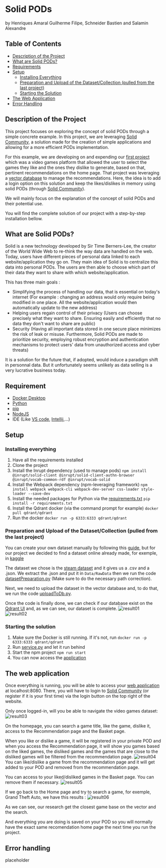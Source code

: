 # Solid PODs
by Henriques Amaral Guilherme Filipe, Schneider Bastien and Salamin Alexandre

## Table of Contents
* [Description of the Project](#description-of-the-project)
* [What are Solid PODs?](#what-are-solid-pods)
* [Requirements](#requirement)
* [Setup](#setup)
  * [Installing Everything](#installing-everything)
  * [Preparation and Upload of the Dataset/Collection (pulled from the last project)](#preparation-and-upload-of-the-datasetcollection-pulled-from-the-last-project)
  * [Starting the Solution](#starting-the-solution)
* [The Web Application](#the-web-application)
* [Error Handling](#error-handling)

## Description of the Project
This project focuses on exploring the concept of solid PODs through a simple concrete example. In this project, we are leveraging [Solid Community](https://solidcommunity.net/), a solution made for the creation of simple applications and allowing for a more efficient PODs implementation.

For this example, we are developing on and expending our [first project](https://gitlab.com/Hypnot/vector-database) which was a video games platform that allowed the user to select the games they like and the ones they dislike to generate, based on that, pertinent recommendations on the home page. That project was leveraging a [vector database](documents/vector.md) to manage the recommendations. Here, the idea is to add a login option on this solution and keep the likes/dislikes in memory using solid PODs (through [Solid Community](https://solidcommunity.net/)).

We will mainly focus on the explanation of the concept of solid PODs and their potential use.

You will find the complete solution of our project with a step-by-step installation bellow.

## What are Solid PODs?
Solid is a new technology developed by Sir Time Berners-Lee, the creator of the World Wide Web to re-think the way data are handled on the web. Today, users have different pieces of personal data linked to each website/application they go on. They main idea of Solid is to centralize this data into personal PODs. The users are then able to choose which part of their data they want to share with which website/application.

This has three main goals :
- Simplifying the process of handling our data, that is essential on today's internet (For example : changing an address would only require being modified in one place. All the website/application would then automatically update to the new address)
- Helping users regain control of their privacy (Users can choose precisely what they want to share. Ensuring easily and efficiently that no data they don't want to share are public)
- Security (Having all important data stored in one secure place minimizes the risk of leak or misuse. Furthermore, Solid PODs are made to prioritize security, employing robust encryption and authentication mechanisms to protect users' data from unauthorized access and cyber threats)

It is a solution for the future that, if adopted, would induce a paradigm shift in personnal data. But it unfortunately seems unlikely as data selling is a very lucrative business today.

## Requirement
- [Docker Desktop](https://www.docker.com/products/docker-desktop/)
- [Python](https://www.python.org/downloads/)
- [pip](https://www.geeksforgeeks.org/how-to-install-pip-on-windows/)
- [NodeJS](https://nodejs.org/en/download)
- IDE (Like [VS code](https://code.visualstudio.com/download), [Intellij](https://www.jetbrains.com/idea/download/section=windows),...)

## Setup
### Installing everything
1. Have all the requirements installed
2. Clone the project
3. Install the Inrupt dependency (used to manage pods)
```npm install @inrupt/solid-client @inrupt/solid-client-authn-browser @inrupt/vocab-common-rdf @inrupt/vocab-solid```
4. Install the Webpack dependency (npm-leveraging framework)
```npm install webpack webpack-cli webpack-dev-server css-loader style-loader --save-dev```
5. Install the needed packages for Python via the [requirements.txt](requirements.txt)
```pip install -r requirements.txt```
6. Install the Qdrant docker (via the command prompt for example)
```docker pull qdrant/qdrant```
7. Run the docker
```docker run -p 6333:6333 qdrant/qdrant```

### Preparation and Upload of the Dataset/Collection (pulled from the last project)
You can create your own dataset manually by following this [guide](https://qdrant.tech/documentation/quick-start/#create-a-collection), but for our project we decided to find a dataset online already made, for exemple, in [kaggle](https://www.kaggle.com/datasets)

The dataset we chose is the [steam dataset](https://www.kaggle.com/datasets/deepann/80000-steam-games-dataset?resource=download) and it gives us a .csv and a .json. We extract the .json and put it in ``Data/RawData`` then we run the code [datasetPreparation.py](dist/Code/datasetPreparation.py) (Make sure to do the necessary path correction).

Next, we need to upload the dataset in the vector database and, to do that, we run the code [uploadToDb.py](dist/Code/uploadToDb.py).

Once the code is finally done, we can check if our database exist on the [Qdrant UI](http://localhost:6333/dashboard#/collections) and, as we can see, our dataset is complete.
![result01](documents/Images/result01.png) ![result02](documents/Images/result02.png)

### Starting the solution
1. Make sure the Docker is still running. If it's not, run
```docker run -p 6333:6333 qdrant/qdrant```
2. Run [service.py](Code/service.py) and let it run behind
3. Start the npm project
```npm run start```
4. You can now access the [application](http://localhost:8080/)

## The web application
Once everything is running, you will be able to access your [web application](http://localhost:8080/) at localhost:8080. There, you will have to login to [Solid Community](https://solidcommunity.net/) (or register if it is your first time) via the login button on the top right of the website.

Only once logged-in, will you be able to navigate the video games dataset:
![result03](documents/Images/result03.png)

On the homepage, you can search a game title, like the game, dislike it, access to the Recommendation page and the Basket page.

When you like or dislike a game, it will be registered in your private POD and when you access the Recommendation page, it will show you games based on the liked games, the disliked games and the games that are close to the disliked games will be filtered from the recommendation page. ![result04](documents/Images/result04.png)
You can like/dislike a game from the recommendation page and it will get added to your POD and removed from the recommendation page.

You can access to your liked/disliked games in the Basket page. You can remove them if necessary. ![result05](documents/Images/result05.png)

If we go back to the Home page and try to search a game, for exemple, Grand Theft Auto, we have this results : ![result06](documents/Images/result06.png)

As we can see, our research get the closest game base on the vector and the search.

And everything you are doing is saved on your POD so you will normally have the exact same recomendation home page the next time you run the project.

## Error handling
placeholder